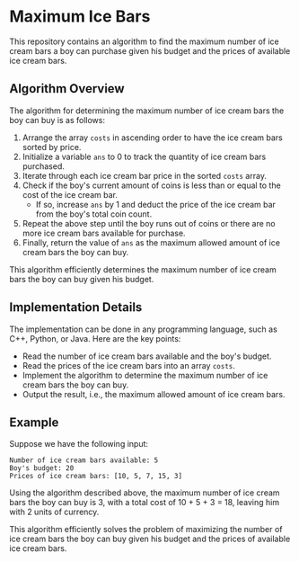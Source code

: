 # Maximum Ice Bars

This repository contains an algorithm to find the maximum number of ice cream bars a boy can purchase given his budget and the prices of available ice cream bars.

## Algorithm Overview

The algorithm for determining the maximum number of ice cream bars the boy can buy is as follows:

1. Arrange the array `costs` in ascending order to have the ice cream bars sorted by price.
2. Initialize a variable `ans` to 0 to track the quantity of ice cream bars purchased.
3. Iterate through each ice cream bar price in the sorted `costs` array.
4. Check if the boy's current amount of coins is less than or equal to the cost of the ice cream bar.
   - If so, increase `ans` by 1 and deduct the price of the ice cream bar from the boy's total coin count.
5. Repeat the above step until the boy runs out of coins or there are no more ice cream bars available for purchase.
6. Finally, return the value of `ans` as the maximum allowed amount of ice cream bars the boy can buy.

This algorithm efficiently determines the maximum number of ice cream bars the boy can buy given his budget.

## Implementation Details

The implementation can be done in any programming language, such as C++, Python, or Java. Here are the key points:

- Read the number of ice cream bars available and the boy's budget.
- Read the prices of the ice cream bars into an array `costs`.
- Implement the algorithm to determine the maximum number of ice cream bars the boy can buy.
- Output the result, i.e., the maximum allowed amount of ice cream bars.

## Example

Suppose we have the following input:

```
Number of ice cream bars available: 5
Boy's budget: 20
Prices of ice cream bars: [10, 5, 7, 15, 3]
```

Using the algorithm described above, the maximum number of ice cream bars the boy can buy is 3, with a total cost of 10 + 5 + 3 = 18, leaving him with 2 units of currency.

This algorithm efficiently solves the problem of maximizing the number of ice cream bars the boy can buy given his budget and the prices of available ice cream bars.